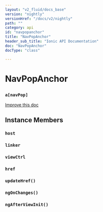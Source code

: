 ```yaml
---
layout: "v2_fluid/docs_base"
version: "nightly"
versionHref: "/docs/v2/nightly"
path: ""
category: api
id: "navpopanchor"
title: "NavPopAnchor"
header_sub_title: "Ionic API Documentation"
doc: "NavPopAnchor"
docType: "class"

---
```










<h1 class="api-title">
<a class="anchor" name="nav-pop-anchor" href="#nav-pop-anchor"></a>

NavPopAnchor
<h3><code>a[navPop]</code></h3>






</h1>

<a class="improve-v2-docs" href="http://github.com/driftyco/ionic/edit/master//src/components/nav/nav-pop.ts#L52">
Improve this doc
</a>










<!-- @usage tag -->


<!-- @property tags -->



<!-- instance methods on the class -->

<h2><a class="anchor" name="instance-members" href="#instance-members"></a>Instance Members</h2>

<div id="host"></div>

<h3>
<a class="anchor" name="host" href="#host"></a>
<code>host</code>
  

</h3>












<div id="linker"></div>

<h3>
<a class="anchor" name="linker" href="#linker"></a>
<code>linker</code>
  

</h3>












<div id="viewCtrl"></div>

<h3>
<a class="anchor" name="viewCtrl" href="#viewCtrl"></a>
<code>viewCtrl</code>
  

</h3>












<div id="href"></div>

<h3>
<a class="anchor" name="href" href="#href"></a>
<code>href</code>
  

</h3>












<div id="updateHref"></div>

<h3>
<a class="anchor" name="updateHref" href="#updateHref"></a>
<code>updateHref()</code>
  

</h3>












<div id="ngOnChanges"></div>

<h3>
<a class="anchor" name="ngOnChanges" href="#ngOnChanges"></a>
<code>ngOnChanges()</code>
  

</h3>












<div id="ngAfterViewInit"></div>

<h3>
<a class="anchor" name="ngAfterViewInit" href="#ngAfterViewInit"></a>
<code>ngAfterViewInit()</code>
  

</h3>















<!-- related link --><!-- end content block -->


<!-- end body block -->

